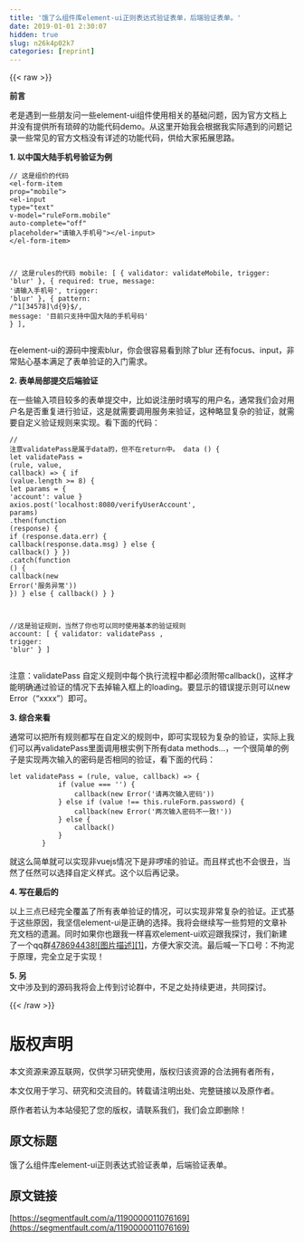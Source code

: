 ```yaml
---
title: '饿了么组件库element-ui正则表达式验证表单，后端验证表单。' 
date: 2019-01-01 2:30:07
hidden: true
slug: n26k4p02k7
categories: [reprint]
---
```


{{< raw >}}

                    
<p><strong>前言</strong></p>
<p>老是遇到一些朋友问一些element-ui组件使用相关的基础问题，因为官方文档上并没有提供所有琐碎的功能代码demo。从这里开始我会根据我实际遇到的问题记录一些常见的官方文档没有详述的功能代码，供给大家拓展思路。</p>
<p><strong>1. 以中国大陆手机号验证为例</strong></p>
<div class="widget-codetool" style="display:none;">
      <div class="widget-codetool--inner">
      <span class="selectCode code-tool" data-toggle="tooltip" data-placement="top" title="" data-original-title="全选"></span>
      <span type="button" class="copyCode code-tool" data-toggle="tooltip" data-placement="top" data-clipboard-text="// 这是组价的代码
<el-form-item prop=&quot;mobile&quot;>
    <el-input type=&quot;text&quot; v-model=&quot;ruleForm.mobile&quot; auto-complete=&quot;off&quot; placeholder=&quot;请输入手机号&quot;></el-input>
</el-form-item>

// 这是rules的代码
mobile: [
    { validator: validateMobile, trigger: 'blur' },
    { required: true, message: '请输入手机号', trigger: 'blur' },
    { pattern: /^1[34578]\d{9}$/, message: '目前只支持中国大陆的手机号码' }
]," title="" data-original-title="复制"></span>
      <span type="button" class="saveToNote code-tool" data-toggle="tooltip" data-placement="top" title="" data-original-title="放进笔记"></span>
      </div>
      </div><pre class="hljs vim"><code>// 这是组价的代码
&lt;<span class="hljs-keyword">el</span>-form-item prop=<span class="hljs-string">"mobile"</span>&gt;
    &lt;<span class="hljs-keyword">el</span>-<span class="hljs-built_in">input</span> <span class="hljs-built_in">type</span>=<span class="hljs-string">"text"</span> v-model=<span class="hljs-string">"ruleForm.mobile"</span> auto-<span class="hljs-built_in">complete</span>=<span class="hljs-string">"off"</span> placeholder=<span class="hljs-string">"请输入手机号"</span>&gt;&lt;/<span class="hljs-keyword">el</span>-<span class="hljs-built_in">input</span>&gt;
&lt;/<span class="hljs-keyword">el</span>-form-item&gt;

// 这是rules的代码
mobile: [
    { validator: validateMobile, trigger: <span class="hljs-string">'blur'</span> },
    { required: true, message: <span class="hljs-string">'请输入手机号'</span>, trigger: <span class="hljs-string">'blur'</span> },
    { pattern: /^<span class="hljs-number">1</span>[<span class="hljs-number">34578</span>]\d{<span class="hljs-number">9</span>}$/, message: <span class="hljs-string">'目前只支持中国大陆的手机号码'</span> }
],</code></pre>
<p>在element-ui的源码中搜索blur，你会很容易看到除了blur 还有focus、input，非常贴心基本满足了表单验证的入门需求。 </p>
<p><strong>2. 表单局部提交后端验证</strong></p>
<p>在一些输入项目较多的表单提交中，比如说注册时填写的用户名，通常我们会对用户名是否重复进行验证，这是就需要调用服务来验证，这种略显复杂的验证，就需要自定义验证规则来实现。看下面的代码：</p>
<div class="widget-codetool" style="display:none;">
      <div class="widget-codetool--inner">
      <span class="selectCode code-tool" data-toggle="tooltip" data-placement="top" title="" data-original-title="全选"></span>
      <span type="button" class="copyCode code-tool" data-toggle="tooltip" data-placement="top" data-clipboard-text="// 注意validatePass是属于data的，但不在return中。
data () {
let validatePass = (rule, value, callback) => {
    if (value.length >= 8) {
                let params = {
                    'account': value
                }
                axios.post('localhost:8080/verifyUserAccount', params)
                .then(function (response) {
                    if (response.data.err) {
                        callback(response.data.msg)
                    } else {
                        callback()
                    }
                })
                .catch(function () {
                    callback(new Error('服务异常'))
                })
            } else {
                callback()
            }
}

//这是验证规则，当然了你也可以同时使用基本的验证规则
account: [
    { validator: validatePass , trigger: 'blur' }
]" title="" data-original-title="复制"></span>
      <span type="button" class="saveToNote code-tool" data-toggle="tooltip" data-placement="top" title="" data-original-title="放进笔记"></span>
      </div>
      </div><pre class="hljs javascript"><code><span class="hljs-comment">// 注意validatePass是属于data的，但不在return中。</span>
data () {
<span class="hljs-keyword">let</span> validatePass = <span class="hljs-function">(<span class="hljs-params">rule, value, callback</span>) =&gt;</span> {
    <span class="hljs-keyword">if</span> (value.length &gt;= <span class="hljs-number">8</span>) {
                <span class="hljs-keyword">let</span> params = {
                    <span class="hljs-string">'account'</span>: value
                }
                axios.post(<span class="hljs-string">'localhost:8080/verifyUserAccount'</span>, params)
                .then(<span class="hljs-function"><span class="hljs-keyword">function</span> (<span class="hljs-params">response</span>) </span>{
                    <span class="hljs-keyword">if</span> (response.data.err) {
                        callback(response.data.msg)
                    } <span class="hljs-keyword">else</span> {
                        callback()
                    }
                })
                .catch(<span class="hljs-function"><span class="hljs-keyword">function</span> (<span class="hljs-params"></span>) </span>{
                    callback(<span class="hljs-keyword">new</span> <span class="hljs-built_in">Error</span>(<span class="hljs-string">'服务异常'</span>))
                })
            } <span class="hljs-keyword">else</span> {
                callback()
            }
}

<span class="hljs-comment">//这是验证规则，当然了你也可以同时使用基本的验证规则</span>
account: [
    { <span class="hljs-attr">validator</span>: validatePass , <span class="hljs-attr">trigger</span>: <span class="hljs-string">'blur'</span> }
]</code></pre>
<p>注意：validatePass 自定义规则中每个执行流程中都必须附带callback()，这样才能明确通过验证的情况下去掉输入框上的loading。要显示的错误提示则可以new Error（“xxxx”）即可。 </p>
<p><strong>3. 综合来看</strong></p>
<p>通常可以把所有规则都写在自定义的规则中，即可实现较为复杂的验证，实际上我们可以再validatePass里面调用根实例下所有data methods...，一个很简单的例子是实现两次输入的密码是否相同的验证，看下面的代码：</p>
<div class="widget-codetool" style="display:none;">
      <div class="widget-codetool--inner">
      <span class="selectCode code-tool" data-toggle="tooltip" data-placement="top" title="" data-original-title="全选"></span>
      <span type="button" class="copyCode code-tool" data-toggle="tooltip" data-placement="top" data-clipboard-text="let validatePass = (rule, value, callback) => {
            if (value === '') {
                callback(new Error('请再次输入密码'))
            } else if (value !== this.ruleForm.password) {
                callback(new Error('两次输入密码不一致!'))
            } else {
                callback()
            }
        }" title="" data-original-title="复制"></span>
      <span type="button" class="saveToNote code-tool" data-toggle="tooltip" data-placement="top" title="" data-original-title="放进笔记"></span>
      </div>
      </div><pre class="hljs haxe"><code>let validatePass = (rule, value, <span class="hljs-keyword">callback</span>) =&gt; {
            <span class="hljs-keyword">if</span> (value === <span class="hljs-string">''</span>) {
                <span class="hljs-keyword">callback</span>(<span class="hljs-keyword">new</span> <span class="hljs-type">Error</span>(<span class="hljs-string">'请再次输入密码'</span>))
            } <span class="hljs-keyword">else</span> <span class="hljs-keyword">if</span> (value !== <span class="hljs-built_in">this</span>.ruleForm.password) {
                <span class="hljs-keyword">callback</span>(<span class="hljs-keyword">new</span> <span class="hljs-type">Error</span>(<span class="hljs-string">'两次输入密码不一致!'</span>))
            } <span class="hljs-keyword">else</span> {
                <span class="hljs-keyword">callback</span>()
            }
        }</code></pre>
<p>就这么简单就可以实现非vuejs情况下是非啰嗦的验证。而且样式也不会很丑，当然了任然可以选择自定义样式。这个以后再记录。</p>
<p><strong>4. 写在最后的</strong></p>
<p>以上三点已经完全覆盖了所有表单验证的情况，可以实现非常复杂的验证。正式基于这些原因，我坚信element-ui是正确的选择。我将会继续写一些剪短的文章补充文档的遗漏。同时如果你也跟我一样喜欢element-ui欢迎跟我探讨，我们新建了一个qq群<a href="//shang.qq.com/wpa/qunwpa?idkey=70163ae1afd989cedc04a008a72c68ad5560c7843ce3f52914eb37e707f1eea1" rel="nofollow noreferrer">478694438![图片描述][1]</a>，方便大家交流。最后喊一下口号：不拘泥于原理，完全立足于实现！</p>
<p><strong>5. 另</strong><br>文中涉及到的源码我将会上传到讨论群中，不足之处持续更进，共同探讨。</p>

                
{{< /raw >}}

# 版权声明
本文资源来源互联网，仅供学习研究使用，版权归该资源的合法拥有者所有，

本文仅用于学习、研究和交流目的。转载请注明出处、完整链接以及原作者。

原作者若认为本站侵犯了您的版权，请联系我们，我们会立即删除！

## 原文标题
饿了么组件库element-ui正则表达式验证表单，后端验证表单。

## 原文链接
[https://segmentfault.com/a/1190000011076169](https://segmentfault.com/a/1190000011076169)

